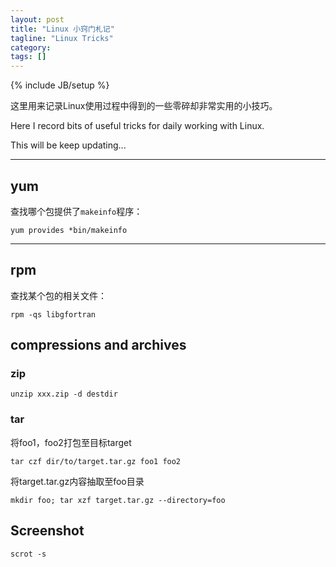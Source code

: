 ```yaml
---
layout: post
title: "Linux 小窍门札记"
tagline: "Linux Tricks"
category: 
tags: []
---
```

{% include JB/setup %}

这里用来记录Linux使用过程中得到的一些零碎却非常实用的小技巧。

Here I record bits of useful tricks for daily working with Linux.

This will be keep updating...

* * *

## yum

查找哪个包提供了`makeinfo`程序：

    yum provides *bin/makeinfo

* * *

## rpm

查找某个包的相关文件：

    rpm -qs libgfortran

## compressions and archives
### zip

    unzip xxx.zip -d destdir

### tar

将foo1，foo2打包至目标target

    tar czf dir/to/target.tar.gz foo1 foo2

将target.tar.gz内容抽取至foo目录
    
    mkdir foo; tar xzf target.tar.gz --directory=foo

## Screenshot
    
    scrot -s

